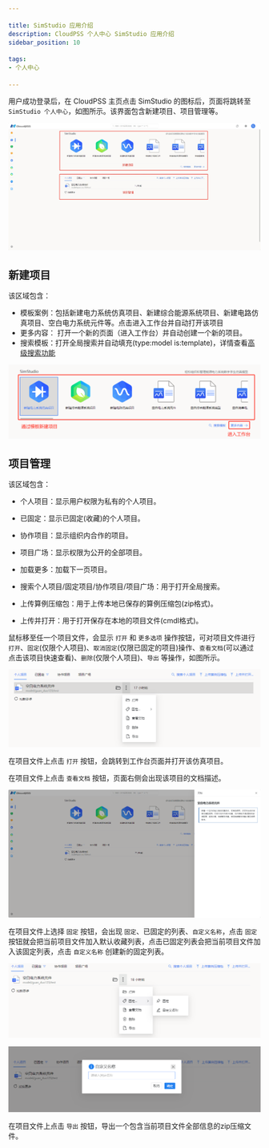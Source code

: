 ```yaml
---

title: SimStudio 应用介绍
description: CloudPSS 个人中心 SimStudio 应用介绍
sidebar_position: 10

tags: 
- 个人中心

---
```


用户成功登录后，在 CloudPSS 主页点击 SimStudio 的图标后，页面将跳转至 `SimStudio 个人中心`，如图所示。该界面包含新建项目、项目管理等。

![个人中心界面](./个人中心界面.png "个人中心界面")

## 新建项目

该区域包含：

+ 模板案例：包括新建电力系统仿真项目、新建综合能源系统项目、新建电路仿真项目、空白电力系统元件等。点击进入工作台并自动打开该项目
+ 更多内容： 打开一个新的页面（进入工作台）并自动创建一个新的项目。
+ 搜索模板：打开全局搜索并自动填充(type:model is:template)，详情查看[高级搜索功能](../../others/advanced-search/index.md "高级搜索功能")

![新建项目](./新建项目.png "新建项目")

## 项目管理

该区域包含：

+ 个人项目：显示用户权限为私有的个人项目。

+ 已固定：显示已固定(收藏)的个人项目。
  
+ 协作项目：显示组织内合作的项目。

+ 项目广场：显示权限为公开的全部项目。

+ 加载更多：加载下一页项目。

+ 搜索个人项目/固定项目/协作项目/项目广场：用于打开全局搜索。
  
+ 上传算例压缩包：用于上传本地已保存的算例压缩包(zip格式)。

+ 上传并打开：用于打开保存在本地的项目文件(cmdl格式)。  


鼠标移至任一个项目文件，会显示 `打开` 和 `更多选项` 操作按钮，可对项目文件进行 `打开`、`固定`(仅限个人项目)、`取消固定`(仅限已固定的项目)操作、`查看文档`(可以通过点击该项目快速查看)、`删除`(仅限个人项目)、`导出` 等操作，如图所示。

![项目管理](./项目管理.png "项目管理")

在项目文件上点击 `打开` 按钮，会跳转到工作台页面并打开该仿真项目。

在项目文件上点击 `查看文档` 按钮，页面右侧会出现该项目的文档描述。

![查看文档](./查看文档.png "查看文档")

在项目文件上选择 `固定` 按钮，会出现 `固定`、已固定的列表、`自定义名称`，点击 `固定` 按钮就会把当前项目文件加入默认收藏列表，点击已固定列表会把当前项目文件加入该固定列表，点击 `自定义名称` 创建新的固定列表。

![固定项目](./固定项目.png "固定项目")

![自定义名称](./自定义名称.png "自定义名称")

在项目文件上点击 `导出` 按钮，导出一个包含当前项目文件全部信息的zip压缩文件。